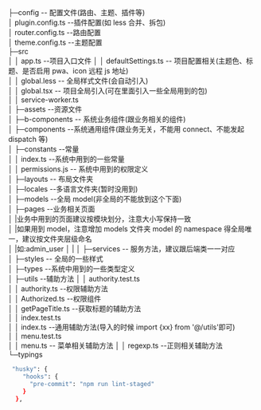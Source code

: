 ﻿├─config -- 配置文件(路由、主题、插件等)  
│ plugin.config.ts --插件配置(如 less 合并、拆包)  
│ router.config.ts --路由配置  
│ theme.config.ts --主题配置  
├─src  
│ │ app.ts --项目入口文件 │ │ defaultSettings.ts -- 项目配置相关(主题色、标题、是否启用 pwa、icon 远程 js 地址)  
│ │ global.less -- 全局样式文件(会自动引入)  
│ │ global.tsx -- 项目全局引入(可在里面引入一些全局用到的包)  
│ │ service-worker.ts  
│ ├─assets --资源文件  
│ ├─b-components -- 系统业务组件(跟业务相关的组件)  
│ ├─components --系统通用组件(跟业务无关，不能用 connect、不能发起 dispatch 等)  
│ ├─constants --常量  
│ │ index.ts --系统中用到的一些常量  
│ │ permissions.js -- 系统中用到的权限定义  
│ ├─layouts -- 布局文件夹  
│ ├─locales --多语言文件夹(暂时没用到)  
│ ├─models --全局 model(非全局的不能放到这个下面)  
│ ├─pages --业务相关页面  
│ |业务中用到的页面建议按模块划分，注意大小写保持一致  
│ |如果用到 model，注意增加 models 文件夹 model 的 namespace 得全局唯一，建议按文件夹层级命名  
│ |如:admin_user │ | │ ├─services -- 服务方法，建议跟后端类一一对应  
│ ├─styles -- 全局的一些样式  
│ ├─types --系统中用到的一些类型定义  
│ ├─utils --辅助方法 │ │ authority.test.ts  
│ │ authority.ts --权限辅助方法  
│ │ Authorized.ts --权限组件  
│ │ getPageTitle.ts --获取标题的辅助方法  
│ │ index.test.ts  
│ │ index.ts --通用辅助方法(导入的时候 import {xx} from '@/utils'即可)  
│ │ menu.test.ts  
│ │ menu.ts -- 菜单相关辅助方法 │ │ regexp.ts --正则相关辅助方法  
└─typings

```bash
 "husky": {
    "hooks": {
      "pre-commit": "npm run lint-staged"
    }
  },
```

